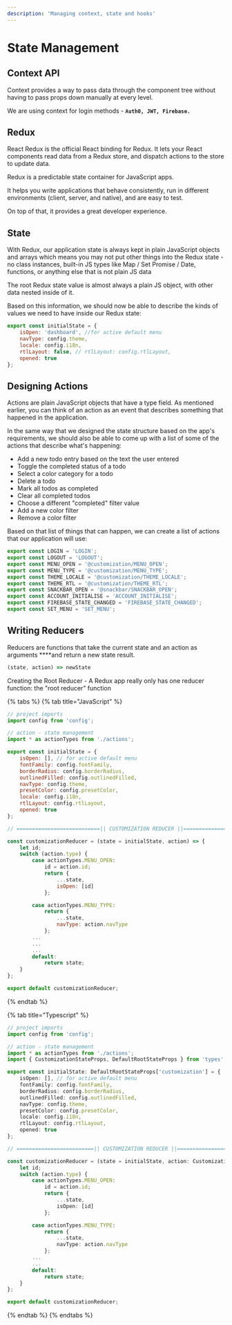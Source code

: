 ```yaml
---
description: 'Managing context, state and hooks'
---
```


# State Management

## Context API

Context provides a way to pass data through the component tree without having to pass props down manually at every level.

We are using context for login methods - **`Auth0, JWT, Firebase.`**

## Redux

React Redux is the official React binding for Redux. It lets your React components read data from a Redux store, and dispatch actions to the store to update data.

Redux is a predictable state container for JavaScript apps.

It helps you write applications that behave consistently, run in different environments \(client, server, and native\), and are easy to test.

On top of that, it provides a great developer experience.

## State

With Redux, our application state is always kept in plain JavaScript objects and arrays which means you may not put other things into the Redux state - no class instances, built-in JS types like Map / Set Promise / Date, functions, or anything else that is not plain JS data

The root Redux state value is almost always a plain JS object, with other data nested inside of it.

Based on this information, we should now be able to describe the kinds of values we need to have inside our Redux state:

```javascript
export const initialState = {
    isOpen: 'dashboard', //for active default menu
    navType: config.theme,
    locale: config.i18n,
    rtlLayout: false, // rtlLayout: config.rtlLayout,
    opened: true
};
```

## Designing Actions

Actions are plain JavaScript objects that have a type field. As mentioned earlier, you can think of an action as an event that describes something that happened in the application.

In the same way that we designed the state structure based on the app's requirements, we should also be able to come up with a list of some of the actions that describe what's happening:

* Add a new todo entry based on the text the user entered
* Toggle the completed status of a todo
* Select a color category for a todo
* Delete a todo
* Mark all todos as completed
* Clear all completed todos
* Choose a different "completed" filter value
* Add a new color filter
* Remove a color filter

Based on that list of things that can happen, we can create a list of actions that our application will use:

```javascript
export const LOGIN = 'LOGIN';
export const LOGOUT = 'LOGOUT';
export const MENU_OPEN = '@customization/MENU_OPEN';
export const MENU_TYPE = '@customization/MENU_TYPE';
export const THEME_LOCALE = '@customization/THEME_LOCALE';
export const THEME_RTL = '@customization/THEME_RTL';
export const SNACKBAR_OPEN = '@snackbar/SNACKBAR_OPEN';
export const ACCOUNT_INITIALISE = 'ACCOUNT_INITIALISE';
export const FIREBASE_STATE_CHANGED = 'FIREBASE_STATE_CHANGED';
export const SET_MENU = 'SET_MENU';
```

## **Writing Reducers**

Reducers are functions that take the current state and an action as arguments ****and return a new state result.

```javascript
(state, action) => newState
```

Creating the Root Reducer - A Redux app really only has one reducer function: the "root reducer" function

{% tabs %}
{% tab title="JavaScript" %}
```javascript
// project imports
import config from 'config';

// action - state management
import * as actionTypes from './actions';

export const initialState = {
    isOpen: [], // for active default menu
    fontFamily: config.fontFamily,
    borderRadius: config.borderRadius,
    outlinedFilled: config.outlinedFilled,
    navType: config.theme,
    presetColor: config.presetColor,
    locale: config.i18n,
    rtlLayout: config.rtlLayout,
    opened: true
};

// ===========================|| CUSTOMIZATION REDUCER ||===================== //

const customizationReducer = (state = initialState, action) => {
    let id;
    switch (action.type) {
        case actionTypes.MENU_OPEN:
            id = action.id;
            return {
                ...state,
                isOpen: [id]
            };

        case actionTypes.MENU_TYPE:
            return {
                ...state,
                navType: action.navType
            };
        ...
        ...
        ...
        default:
            return state;
    }
};

export default customizationReducer;

```
{% endtab %}

{% tab title="Typescript" %}
```typescript
// project imports
import config from 'config';

// action - state management
import * as actionTypes from './actions';
import { CustomizationStateProps, DefaultRootStateProps } from 'types';

export const initialState: DefaultRootStateProps['customization'] = {
    isOpen: [], // for active default menu
    fontFamily: config.fontFamily,
    borderRadius: config.borderRadius,
    outlinedFilled: config.outlinedFilled,
    navType: config.theme,
    presetColor: config.presetColor,
    locale: config.i18n,
    rtlLayout: config.rtlLayout,
    opened: true
};

// =========================|| CUSTOMIZATION REDUCER ||====================== //

const customizationReducer = (state = initialState, action: CustomizationStateProps) => {
    let id;
    switch (action.type) {
        case actionTypes.MENU_OPEN:
            id = action.id;
            return {
                ...state,
                isOpen: [id]
            };

        case actionTypes.MENU_TYPE:
            return {
                ...state,
                navType: action.navType
            };
        ...
        ...
        default:
            return state;
    }
};

export default customizationReducer;

```
{% endtab %}
{% endtabs %}

